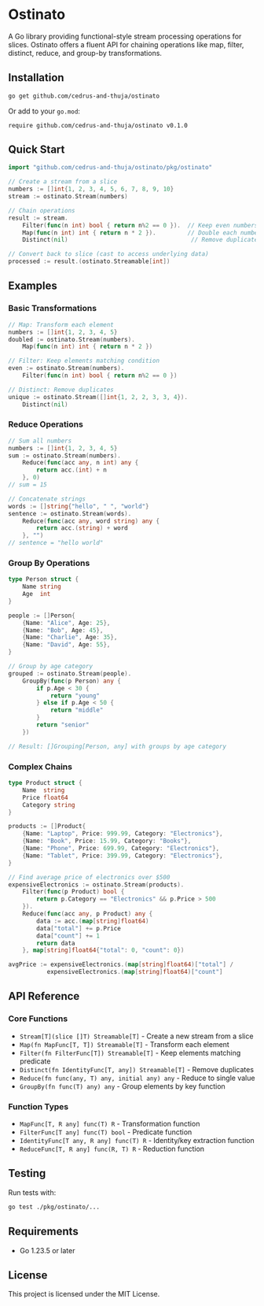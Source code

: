 # Ostinato

A Go library providing functional-style stream processing operations for slices. Ostinato offers a fluent API for chaining operations like map, filter, distinct, reduce, and group-by transformations.

## Installation

```bash
go get github.com/cedrus-and-thuja/ostinato
```

Or add to your `go.mod`:

```
require github.com/cedrus-and-thuja/ostinato v0.1.0
```

## Quick Start

```go
import "github.com/cedrus-and-thuja/ostinato/pkg/ostinato"

// Create a stream from a slice
numbers := []int{1, 2, 3, 4, 5, 6, 7, 8, 9, 10}
stream := ostinato.Stream(numbers)

// Chain operations
result := stream.
    Filter(func(n int) bool { return n%2 == 0 }).  // Keep even numbers
    Map(func(n int) int { return n * 2 }).         // Double each number
    Distinct(nil)                                   // Remove duplicates

// Convert back to slice (cast to access underlying data)
processed := result.(ostinato.Streamable[int])
```

## Examples

### Basic Transformations

```go
// Map: Transform each element
numbers := []int{1, 2, 3, 4, 5}
doubled := ostinato.Stream(numbers).
    Map(func(n int) int { return n * 2 })

// Filter: Keep elements matching condition
even := ostinato.Stream(numbers).
    Filter(func(n int) bool { return n%2 == 0 })

// Distinct: Remove duplicates
unique := ostinato.Stream([]int{1, 2, 2, 3, 3, 4}).
    Distinct(nil)
```

### Reduce Operations

```go
// Sum all numbers
numbers := []int{1, 2, 3, 4, 5}
sum := ostinato.Stream(numbers).
    Reduce(func(acc any, n int) any {
        return acc.(int) + n
    }, 0)
// sum = 15

// Concatenate strings
words := []string{"hello", " ", "world"}
sentence := ostinato.Stream(words).
    Reduce(func(acc any, word string) any {
        return acc.(string) + word
    }, "")
// sentence = "hello world"
```

### Group By Operations

```go
type Person struct {
    Name string
    Age  int
}

people := []Person{
    {Name: "Alice", Age: 25},
    {Name: "Bob", Age: 45},
    {Name: "Charlie", Age: 35},
    {Name: "David", Age: 55},
}

// Group by age category
grouped := ostinato.Stream(people).
    GroupBy(func(p Person) any {
        if p.Age < 30 {
            return "young"
        } else if p.Age < 50 {
            return "middle"
        }
        return "senior"
    })

// Result: []Grouping[Person, any] with groups by age category
```

### Complex Chains

```go
type Product struct {
    Name  string
    Price float64
    Category string
}

products := []Product{
    {Name: "Laptop", Price: 999.99, Category: "Electronics"},
    {Name: "Book", Price: 15.99, Category: "Books"},
    {Name: "Phone", Price: 699.99, Category: "Electronics"},
    {Name: "Tablet", Price: 399.99, Category: "Electronics"},
}

// Find average price of electronics over $500
expensiveElectronics := ostinato.Stream(products).
    Filter(func(p Product) bool { 
        return p.Category == "Electronics" && p.Price > 500 
    }).
    Reduce(func(acc any, p Product) any {
        data := acc.(map[string]float64)
        data["total"] += p.Price
        data["count"] += 1
        return data
    }, map[string]float64{"total": 0, "count": 0})

avgPrice := expensiveElectronics.(map[string]float64)["total"] / 
           expensiveElectronics.(map[string]float64)["count"]
```

## API Reference

### Core Functions

- `Stream[T](slice []T) Streamable[T]` - Create a new stream from a slice
- `Map(fn MapFunc[T, T]) Streamable[T]` - Transform each element
- `Filter(fn FilterFunc[T]) Streamable[T]` - Keep elements matching predicate  
- `Distinct(fn IdentityFunc[T, any]) Streamable[T]` - Remove duplicates
- `Reduce(fn func(any, T) any, initial any) any` - Reduce to single value
- `GroupBy(fn func(T) any) any` - Group elements by key function

### Function Types

- `MapFunc[T, R any] func(T) R` - Transformation function
- `FilterFunc[T any] func(T) bool` - Predicate function  
- `IdentityFunc[T any, R any] func(T) R` - Identity/key extraction function
- `ReduceFunc[T, R any] func(R, T) R` - Reduction function

## Testing

Run tests with:

```bash
go test ./pkg/ostinato/...
```

## Requirements

- Go 1.23.5 or later

## License

This project is licensed under the MIT License.

